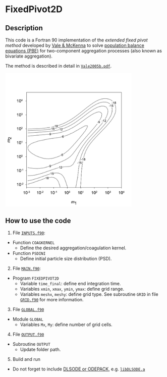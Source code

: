 # FixedPivot2D

## Description

This code is a Fortran 90 implementation of the *extended fixed pivot method* developed by [Vale & McKenna](https://doi.org/10.1021/ie050179s) to solve [population balance equations (PBE)](https://en.wikipedia.org/wiki/Population_balance_equation) for two-component aggregation processes (also known as bivariate aggregation).

The method is described in detail in [`Vale2005b.pdf`](doc/Vale2005b.pdf).

<img src="doc/agg9.png" alt="Contour plot" width=400px>

## How to use the code

1. File [`INPUTS.f90`](/src/INPUTS.f90):
- Function `COAGKERNEL`
  - Define the desired aggregation/coagulation kernel.
- Function `PSDINI`
  - Define initial particle size distribution (PSD).

2. File [`MAIN.f90`](/src/MAIN.f90):
- Program `FIXEDPIVOT2D`
  - Variable `time_final`: define end integration time.
  - Variables `xmin`, `xmax`, `ymin`, `ymax`: define grid range.
  - Variables `meshx`, `meshy`: define grid type. See subroutine `GRID` in file [`GRID.f90`](/code/GRID.f90) for more information.

3. File [`GLOBAL.f90`](/src/GLOBAL.f90)
- Module `GLOBAL` 
  - Variables `Mx`, `My`: define number of grid cells.

4. File [`OUTPUT.f90`](/src/OUTPUT.f90)
- Subroutine `OUTPUT`
  - Update folder path.

5. Build and run
- Do not forget to include [DLSODE or ODEPACK](https://computing.llnl.gov/projects/odepack/software), 
e.g. [`libDLSODE.a`](/include/libDLSODE.a) 
